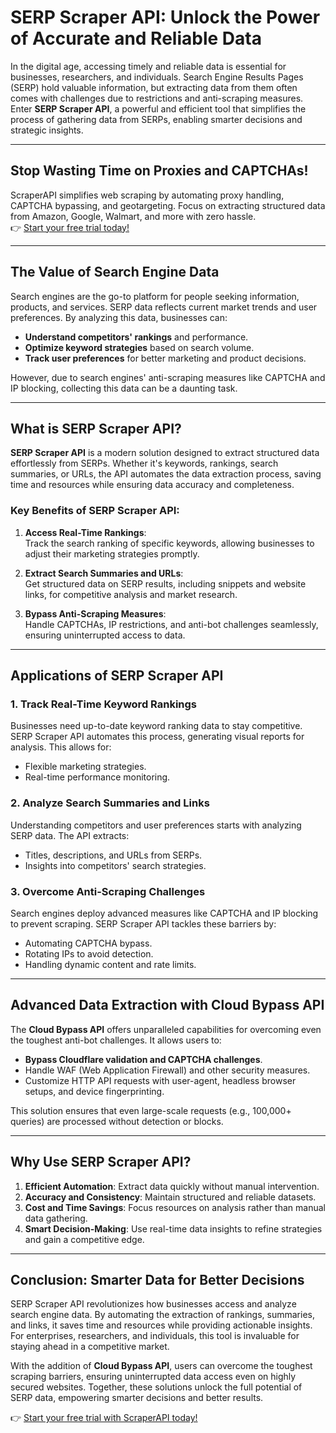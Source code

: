 # SERP Scraper API: Unlock the Power of Accurate and Reliable Data

In the digital age, accessing timely and reliable data is essential for businesses, researchers, and individuals. Search Engine Results Pages (SERP) hold valuable information, but extracting data from them often comes with challenges due to restrictions and anti-scraping measures. Enter **SERP Scraper API**, a powerful and efficient tool that simplifies the process of gathering data from SERPs, enabling smarter decisions and strategic insights.

---

## Stop Wasting Time on Proxies and CAPTCHAs!

ScraperAPI simplifies web scraping by automating proxy handling, CAPTCHA bypassing, and geotargeting. Focus on extracting structured data from Amazon, Google, Walmart, and more with zero hassle.  
👉 [Start your free trial today!](https://bit.ly/Scraperapi)

---

## The Value of Search Engine Data

Search engines are the go-to platform for people seeking information, products, and services. SERP data reflects current market trends and user preferences. By analyzing this data, businesses can:

- **Understand competitors' rankings** and performance.
- **Optimize keyword strategies** based on search volume.
- **Track user preferences** for better marketing and product decisions.

However, due to search engines' anti-scraping measures like CAPTCHA and IP blocking, collecting this data can be a daunting task.

---

## What is SERP Scraper API?

**SERP Scraper API** is a modern solution designed to extract structured data effortlessly from SERPs. Whether it's keywords, rankings, search summaries, or URLs, the API automates the data extraction process, saving time and resources while ensuring data accuracy and completeness.

### Key Benefits of SERP Scraper API:

1. **Access Real-Time Rankings**:  
   Track the search ranking of specific keywords, allowing businesses to adjust their marketing strategies promptly.

2. **Extract Search Summaries and URLs**:  
   Get structured data on SERP results, including snippets and website links, for competitive analysis and market research.

3. **Bypass Anti-Scraping Measures**:  
   Handle CAPTCHAs, IP restrictions, and anti-bot challenges seamlessly, ensuring uninterrupted access to data.

---

## Applications of SERP Scraper API

### 1. **Track Real-Time Keyword Rankings**

Businesses need up-to-date keyword ranking data to stay competitive. SERP Scraper API automates this process, generating visual reports for analysis. This allows for:

- Flexible marketing strategies.
- Real-time performance monitoring.

### 2. **Analyze Search Summaries and Links**

Understanding competitors and user preferences starts with analyzing SERP data. The API extracts:

- Titles, descriptions, and URLs from SERPs.
- Insights into competitors' search strategies.

### 3. **Overcome Anti-Scraping Challenges**

Search engines deploy advanced measures like CAPTCHA and IP blocking to prevent scraping. SERP Scraper API tackles these barriers by:

- Automating CAPTCHA bypass.
- Rotating IPs to avoid detection.
- Handling dynamic content and rate limits.

---

## Advanced Data Extraction with Cloud Bypass API

The **Cloud Bypass API** offers unparalleled capabilities for overcoming even the toughest anti-bot challenges. It allows users to:

- **Bypass Cloudflare validation and CAPTCHA challenges**.
- Handle WAF (Web Application Firewall) and other security measures.
- Customize HTTP API requests with user-agent, headless browser setups, and device fingerprinting.

This solution ensures that even large-scale requests (e.g., 100,000+ queries) are processed without detection or blocks.

---

## Why Use SERP Scraper API?

1. **Efficient Automation**: Extract data quickly without manual intervention.
2. **Accuracy and Consistency**: Maintain structured and reliable datasets.
3. **Cost and Time Savings**: Focus resources on analysis rather than manual data gathering.
4. **Smart Decision-Making**: Use real-time data insights to refine strategies and gain a competitive edge.

---

## Conclusion: Smarter Data for Better Decisions

SERP Scraper API revolutionizes how businesses access and analyze search engine data. By automating the extraction of rankings, summaries, and links, it saves time and resources while providing actionable insights. For enterprises, researchers, and individuals, this tool is invaluable for staying ahead in a competitive market.

With the addition of **Cloud Bypass API**, users can overcome the toughest scraping barriers, ensuring uninterrupted data access even on highly secured websites. Together, these solutions unlock the full potential of SERP data, empowering smarter decisions and better results.

👉 [Start your free trial with ScraperAPI today!](https://bit.ly/Scraperapi)

